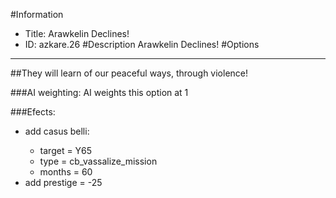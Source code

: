 #Information
 - Title: Arawkelin Declines!
 - ID: azkare.26
#Description
Arawkelin Declines!
#Options

___
##They will learn of our peaceful ways, through violence!

###AI weighting:
AI weights this option at 1


###Efects:<ul><li>add casus belli:</li><ul><li>target = Y65</li><li>type = cb_vassalize_mission</li><li>months = 60</li></ul><li>add prestige = -25</li></ul>

